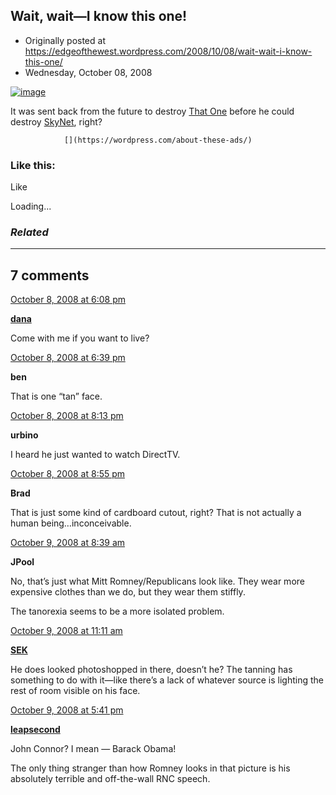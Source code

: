 ## Wait, wait—I know this one!

 * Originally posted at https://edgeofthewest.wordpress.com/2008/10/08/wait-wait-i-know-this-one/
 * Wednesday, October 08, 2008

[![image](https://i2.wp.com/farm4.static.flickr.com/3185/2922394321\_3055b566ca.jpg)](http://flickr.com/photos/chenoweth/2922394321/)

It was sent back from the future to destroy [That One](http://www.michaelberube.com/index.php/weblog/which\_one/) before he could destroy [SkyNet](http://en.wikipedia.org/wiki/Skynet\_(fictional)), right?

		

			

				[](https://wordpress.com/about-these-ads/)
				

					
				

			

		

### Like this:

Like

 
Loading...

[]()

### _Related_

	

* * *

		

## 7 comments

		

	

		

[October 8, 2008 at 6:08 pm](https://edgeofthewest.wordpress.com/2008/10/08/wait-wait-i-know-this-one/#comment-22915)

**[dana](https://edgeofthewest.wordpress.com)**

					

		

Come with me if you want to live?

		

		

						

	

	

		

[October 8, 2008 at 6:39 pm](https://edgeofthewest.wordpress.com/2008/10/08/wait-wait-i-know-this-one/#comment-22917)

**ben**

					

		

That is one “tan” face.

		

		

						

	

	

		

[October 8, 2008 at 8:13 pm](https://edgeofthewest.wordpress.com/2008/10/08/wait-wait-i-know-this-one/#comment-22925)

**urbino**

					

		

I heard he just wanted to watch DirectTV.

		

		

						

	

	

		

[October 8, 2008 at 8:55 pm](https://edgeofthewest.wordpress.com/2008/10/08/wait-wait-i-know-this-one/#comment-22927)

**Brad**

					

		

That is just some kind of cardboard cutout, right?  That is not actually a human being…inconceivable.

		

		

						

	

	

		

[October 9, 2008 at 8:39 am](https://edgeofthewest.wordpress.com/2008/10/08/wait-wait-i-know-this-one/#comment-22939)

**JPool**

					

		

No, that’s just what Mitt Romney/Republicans look like.  They wear more expensive clothes than we do, but they wear them stiffly.

The tanorexia seems to be a more isolated problem.

		

		

						

	

	

		

[October 9, 2008 at 11:11 am](https://edgeofthewest.wordpress.com/2008/10/08/wait-wait-i-know-this-one/#comment-22948)

**[SEK](http://acephalous.typepad.com/)**

					

		

He does looked photoshopped in there, doesn’t he?  The tanning has something to do with it—like there’s a lack of whatever source is lighting the rest of room visible on his face.

		

		

						

	

	

		

[October 9, 2008 at 5:41 pm](https://edgeofthewest.wordpress.com/2008/10/08/wait-wait-i-know-this-one/#comment-22979)

**[leapsecond](http://leapsecond.wordpress.com)**

					

		

John Connor? I mean — Barack Obama!

The only thing stranger than how Romney looks in that picture is his absolutely terrible and off-the-wall RNC speech.

		

		

						

	

	

		

		

	

	  